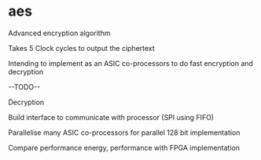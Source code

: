 # aes

Advanced encryption algorithm

Takes 5 Clock cycles to output the ciphertext

Intending to implement as an ASIC co-processors to do fast encryption and decryption 

--TODO--

Decryption 

Build interface to communicate with processor (SPI using FIFO)

Parallelise many ASIC co-processors for parallel 128 bit implementation

Compare performance energy, performance with FPGA implementation
